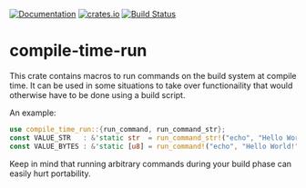 [![Documentation](https://docs.rs/compile-time-run/badge.svg)](https://docs.rs/compile-time-run)
[![crates.io](https://img.shields.io/crates/v/compile-time-run.svg)](https://crates.io/crates/compile-time-run)
[![Build Status](https://travis-ci.org/de-vri-es/rust-compile-time-run.svg?branch=master)](https://travis-ci.org/de-vri-es/rust-compile-time-run)

# compile-time-run

This crate contains macros to run commands on the build system at compile time.
It can be used in some situations to take over functionaility that would otherwise
have to be done using a build script.


An example:
```rust
use compile_time_run::{run_command, run_command_str};
const VALUE_STR   : &'static str  = run_command_str!("echo", "Hello World!");
const VALUE_BYTES : &'static [u8] = run_command!("echo", "Hello World!");
```

Keep in mind that running arbitrary commands during your build phase can easily hurt portability.
